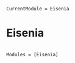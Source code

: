 ```@meta
CurrentModule = Eisenia
```

# Eisenia

```@index
```

```@autodocs
Modules = [Eisenia]
```
